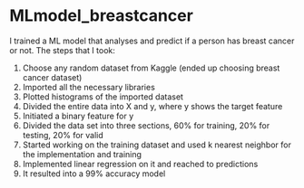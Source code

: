 # MLmodel_breastcancer
I trained a ML model that analyses and predict if a person has breast cancer or not.
The steps that I took:
1. Choose any random dataset from Kaggle (ended up choosing breast cancer dataset)
2. Imported all the necessary libraries
3. Plotted histograms of the imported dataset
4. Divided the entire data into X and y, where y shows the target feature
5. Initiated a binary feature for y
6. Divided the data set into three sections, 60% for training, 20% for testing, 20% for valid
7. Started working on the training dataset and used k nearest neighbor for the implementation and training
8. Implemented linear regression on it and reached to predictions
9. It resulted into a 99% accuracy model
